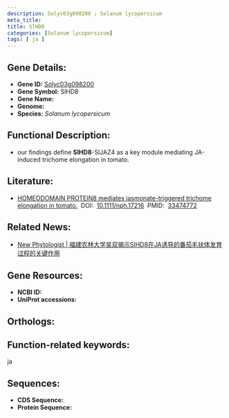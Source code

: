 ```yaml
---
description: Solyc03g098200 ; Solanum lycopersicum
meta_title:
title: SlHD8
categories: [Solanum lycopersicum]
tags: [ ja ]
---
```


## Gene Details:
- **Gene ID:**	[Solyc03g098200]()
- **Gene Symbol:** SlHD8
- **Gene Name:** 
- **Genome:** []()
- **Species:** *Solanum lycopersicum*

## Functional Description:
   - our findings define **SlHD8**-SlJAZ4 as a key module mediating JA-induced trichome elongation in tomato.

## Literature:
   - [HOMEODOMAIN PROTEIN8 mediates jasmonate-triggered trichome elongation in tomato.]( https://nph.onlinelibrary.wiley.com/doi/10.1111/nph.17216)&nbsp;&nbsp;DOI:&nbsp;&nbsp;[10.1111/nph.17216](https://nph.onlinelibrary.wiley.com/doi/10.1111/nph.17216)&nbsp;&nbsp;PMID:&nbsp;&nbsp;[33474772](https://pubmed.ncbi.nlm.nih.gov/33474772/)

## Related News:
   - [New Phytologist | 福建农林大学吴双揭示SlHD8在JA诱导的番茄毛状体发育过程的关键作用](https://mp.weixin.qq.com/s?__biz=Mzg3MDEwNDEyMg==&mid=2247504102&idx=2&sn=a470b02f5668c68c6c9a4bd39e9b277e&chksm=ce907db3f9e7f4a5edb455b2a8a21db3e9e949471bdbc9e9eb02dfef853bfe10735a5a0b9216&scene=27#wechat_redirect)

## Gene Resources:
- **NCBI ID:** [](https://www.ncbi.nlm.nih.gov/gene/?term=)
- **UniProt accessions:** [](https://www.uniprot.org/uniprotkb//entry)

## Orthologs:

## Function-related keywords:
ja

## Sequences:
- **CDS Sequence:**
- **Protein Sequence:**
